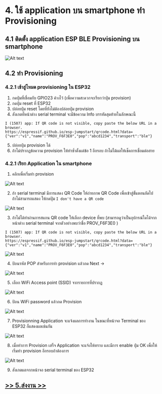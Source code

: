 # 4. ใช้ application บน smartphone ทำ  Provisioning

## 4.1 ติดตั้ง application ESP BLE Provisioning บน smartphone


![Alt text](Pictures/Picture-08.png)

## 4.2 ทำ Provisioning

### 4.2.1 เข้าสู่โหมด provisioning ใน ESP32

1. กดปุ่มที่เชื่อมกับ GPIO23 ค้างไว้ (เพื่อความสะดวกจะเรียกว่าปุ่ม provision)
2. กดปุ่ม reset ที่  ESP32
3. ปล่อยปุ่ม reset โดยที่ยังไม่ต้องปล่อยปุ่ม provision
4. สังเกตที่หน้าต่าง serial terminal จะมีข้อความ Info บรรทัดสุดท้ายในลักษณะนี้


```text
I (1507) app: If QR code is not visible, copy paste the below URL in a browser.
https://espressif.github.io/esp-jumpstart/qrcode.html?data={"ver":"v1","name":"PROV_F6F3E0","pop":"abcd1234","transport":"ble"}

```

5. ปล่อยปุ่ม provision ได้
6. ถ้าไม่ปรากฏข้อความ provision ให้ทำซ้ำตั้งแต่ข้อ 1 อีกรอบ ถ้าไม่ได้ผลให้เช็คการเชื่อมต่อสาย 

### 4.2.1 เรียก Application ใน smartphone

1. คลิกเพื่อเริ่มทำ provision

![Alt text](Pictures/Picture-09.png)

2. ถ้า serial terminal มีการแสดง QR Code ให้ถ่ายภาพ QR Code เพื่อเข้าสู่ขั้นตอนถัดไป ถ้าไม่สามารถแสดง ให้กดปุ้ม `I don't have a QR code` 

![Alt text](Pictures/Picture-10.png)

3. ถ้าไม่ได้ทำผ่านการสแกน QR code ให้เลือก device ที่พบ (สามารถดูว่าเป็นอุปกรณ์ใดได้จากหน้าต่าง serial terminal จากตัวอย่างพบว่าชื่อ PROV_F6F3E0 )

```text
I (1507) app: If QR code is not visible, copy paste the below URL in a browser.
https://espressif.github.io/esp-jumpstart/qrcode.html?data={"ver":"v1","name":"PROV_F6F3E0","pop":"abcd1234","transport":"ble"}

```
![Alt text](Pictures/Picture-11.png)

4. ป้อนรหัส POP สำหรับการทำ provision แล้วกด Next ->

![Alt text](Pictures/Picture-12.png)

5. เลือก WiFi Access point (SSID) จากรายการที่ปรากฏ

![Alt text](Pictures/Picture-13.png)


6. ป้อน WiFi password แล้วกด Provision

![Alt text](Pictures/Picture-14.png)

7. Provisionning Application จะแจ้งผลการทำงาน  ในขณะที่หน้าจอ Terminal  ของ ESP32 ก็แสดงผลเช่นกัน 


![Alt text](Pictures/Picture-15.png)

8. เมื่อทำการ Provision เสร็จ Application จะแจ้งให้ทราบ และมีการ enable ปุ่ม  OK เพื่อให้เริ่มทำ provision อีกรอบถ้าต้องการ

![Alt text](Pictures/Picture-16.png)

9. สังเกตผลจากหน้าจอ serial terminal ของ ESP32

## [ >> 5.ส่งงาน >>](3.Load-program-to-ESP32.md)
